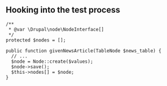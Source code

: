 ## Hooking into the test process

```
/**
 * @var \Drupal\node\NodeInterface[]
 */
protected $nodes = [];

public function givenNewsArticle(TableNode $news_table) {
  // ...
  $node = Node::create($values);
  $node->save();
  $this->nodes[] = $node;
}
```
